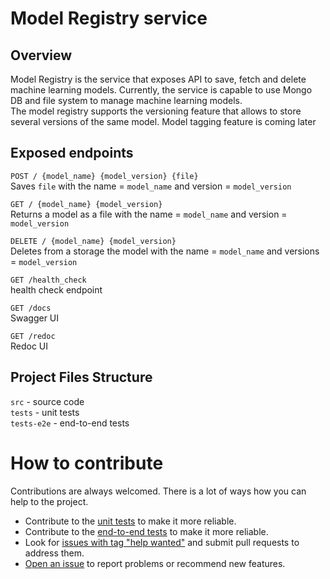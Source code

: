 # Model Registry service
## Overview
Model Registry is the service that exposes API to save, fetch and delete machine learning models. 
Currently, the service is capable to use Mongo DB and file system to manage machine learning models.  
The model registry supports the versioning feature that allows to store several versions of the same model. Model tagging feature is coming later

## Exposed endpoints
`POST / {model_name} {model_version} {file}`  
Saves `file` with the name = `model_name` and version = `model_version`

`GET / {model_name} {model_version}`  
Returns a model as a file with the name = `model_name` and version = `model_version` 

`DELETE / {model_name} {model_version}`  
Deletes from a storage the model with the name = `model_name` and versions = `model_version`

`GET /health_check`  
health check endpoint

`GET /docs`  
Swagger UI

`GET /redoc`  
Redoc UI

## Project Files Structure
`src` - source code  
`tests` - unit tests  
`tests-e2e` - end-to-end tests  

# How to contribute
Contributions are always welcomed. There is a lot of ways how you can help to the project.
* Contribute to the [unit tests](https://github.com/duketemon/python-model-registry/tree/main/tests) to make it more reliable.
* Contribute to the [end-to-end tests](https://github.com/duketemon/python-model-registry/tree/main/tests-e2e) to make it more reliable.
* Look for [issues with tag "help wanted"](https://github.com/duketemon/python-model-registry/issues?q=is%3Aissue+is%3Aopen+label%3A"help+wanted") and submit pull requests to address them.
* [Open an issue](https://github.com/duketemon/python-model-registry/issues) to report problems or recommend new features.

